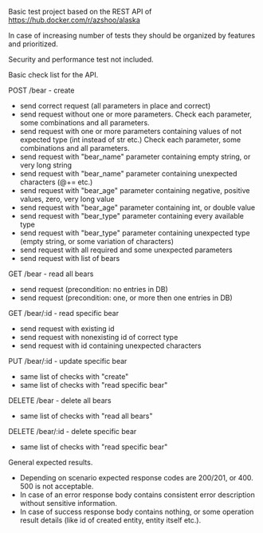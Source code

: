 Basic test project based on the REST API of https://hub.docker.com/r/azshoo/alaska

In case of increasing number of tests they should be organized by features and prioritized.

Security and performance test not included.


Basic check list for the API.

POST /bear - create
- send correct request (all parameters in place and correct)
- send request without one or more parameters. Check each parameter, some combinations and all parameters.
- send request with one or more parameters containing values of not expected type (int instead of str etc.) Check each parameter, some combinations and all parameters.
- send request with "bear_name" parameter containing empty string, or very long string
- send request with "bear_name" parameter containing unexpected characters (@+= etc.)
- send request with "bear_age" parameter containing negative, positive values, zero, very long value
- send request with "bear_age" parameter containing int, or double value
- send request with "bear_type" parameter containing every available type
- send request with "bear_type" parameter containing unexpected type (empty string, or some variation of characters)
- send request with all required and some unexpected parameters
- send request with list of bears

GET /bear - read all bears
- send request (precondition: no entries in DB)
- send request (precondition: one, or more then one entries in DB)

GET /bear/:id - read specific bear
- send request with existing id
- send request with nonexisting id of correct type
- send request with id containing unexpected characters

PUT /bear/:id - update specific bear
- same list of checks with "create"
- same list of checks with "read specific bear"

DELETE /bear - delete all bears
- same list of checks with "read all bears"

DELETE /bear/:id - delete specific bear
- same list of checks with "read specific bear"

General expected results.
- Depending on scenario expected response codes are 200/201, or 400. 500 is not acceptable.
- In case of an error response body contains consistent error description without sensitive information.
- In case of success response body contains nothing, or some operation result details (like id of created entity, entity itself etc.).
